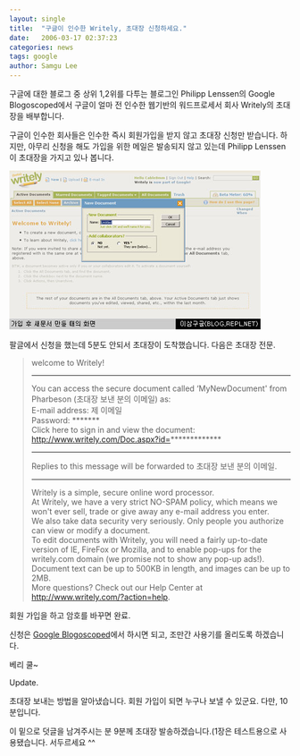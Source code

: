 ```yaml
---
layout: single
title:  "구글이 인수한 Writely, 초대장 신청하세요."
date:   2006-03-17 02:37:23
categories: news
tags: google
author: Samgu Lee
---
```

구글에 대한 블로그 중 상위 1,2위를 다투는 블로그인 Philipp Lenssen의 Google Blogoscoped에서 구글이 얼마 전 인수한 웹기반의 워드프로세서 회사 Writely의 초대장을 배부합니다.

구글이 인수한 회사들은 인수한 즉시 회원가입을 받지 않고 초대장 신청만 받습니다. 하지만, 아무리 신청을 해도 가입을 위한 메일은 발송되지 않고 있는데 Philipp Lenssen이 초대장을 가지고 있나 봅니다.

![라이틀리 첫화면 스크린샷](/assets/writely_screenshot.jpg)

팔글에서 신청을 했는데 5분도 안되서 초대장이 도착했습니다. 다음은 초대장 전문.

> welcome to Writely!  
> * * *  
> You can access the secure document called &#8216;MyNewDocument' from Pharbeson (초대장 보낸 분의 이메일) as:  
> E-mail address: 제 이메일  
> Password: *******  
> Click here to sign in and view the document: http://www.writely.com/Doc.aspx?id=*************  
> * * *  
> Replies to this message will be forwarded to 초대장 보낸 분의 이메일.  
> * * *  
> Writely is a simple, secure online word processor.  
> At Writely, we have a very strict NO-SPAM policy, which means we won't ever sell, trade or give away any e-mail address you enter.  
> We also take data security very seriously. Only people you authorize can view or modify a document.  
> To edit documents with Writely, you will need a fairly up-to-date version of IE, FireFox or Mozilla, and to enable pop-ups for the writely.com domain (we promise not to show any pop-up ads!). Document text can be up to 500KB in length, and images can be up to 2MB.  
> More questions? Check out our Help Center at http://www.writely.com/?action=help.

회원 가입을 하고 암호를 바꾸면 완료.

신청은 [Google Blogoscoped](http://blog.outer-court.com/archive/2006-03-17.html#n10)에서 하시면 되고, 조만간 사용기를 올리도록 하겠습니다.

베리 쿨~

Update.

초대장 보내는 방법을 알아냈습니다. 회원 가입이 되면 누구나 보낼 수 있군요. 다만, 10분입니다.

이 밑으로 덧글을 남겨주시는 분 9분께 초대장 발송하겠습니다.(1장은 테스트용으로 사용됐습니다. 서두르세요 ^^
